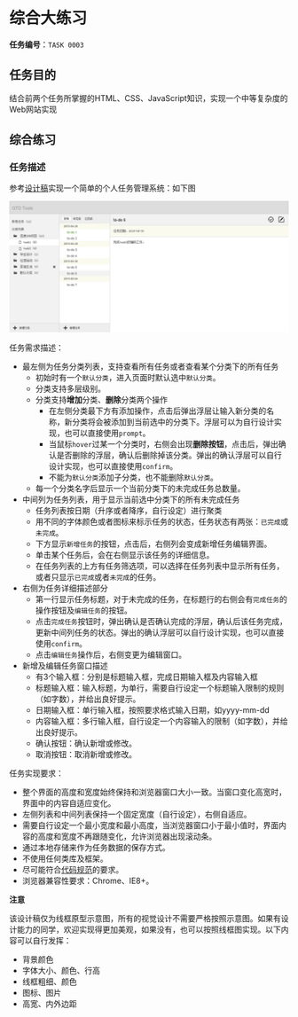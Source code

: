 # 综合大练习

**任务编号**：`TASK 0003`

## 任务目的

结合前两个任务所掌握的HTML、CSS、JavaScript知识，实现一个中等复杂度的Web网站实现

## 综合练习

### 任务描述

参考[设计稿](img/design.png)实现一个简单的个人任务管理系统：如下图

![设计稿](img/design.jpg)

任务需求描述：

* 最左侧为任务分类列表，支持查看所有任务或者查看某个分类下的所有任务
    - 初始时有一个`默认分类`，进入页面时默认选中`默认分类`。
    - 分类支持多层级别。
    - 分类支持**增加**分类、**删除**分类两个操作
        - 在左侧分类最下方有添加操作，点击后弹出浮层让输入新分类的名称，新分类将会被添加到当前选中的分类下。浮层可以为自行设计实现，也可以直接使用`prompt`。
        - 当鼠标`hover`过某一个分类时，右侧会出现**删除按钮**，点击后，弹出确认是否删除的浮层，确认后删除掉该分类。弹出的确认浮层可以自行设计实现，也可以直接使用`confirm`。
        - 不能为`默认分类`添加子分类，也不能删除`默认分类`。
    * 每一个分类名字后显示一个当前分类下的未完成任务总数量。
* 中间列为任务列表，用于显示当前选中分类下的所有未完成任务
    - 任务列表按日期（升序或者降序，自行设定）进行聚类
    - 用不同的字体颜色或者图标来标示任务的状态，任务状态有两张：`已完成`或`未完成`。
    - 下方显示`新增任务`的按钮，点击后，右侧列会变成新增任务编辑界面。
    - 单击某个任务后，会在右侧显示该任务的详细信息。
    - 在任务列表的上方有任务筛选项，可以选择在任务列表中显示所有任务，或者只显示`已完成`或者`未完成`的任务。
* 右侧为任务详细描述部分
    - 第一行显示任务标题，对于未完成的任务，在标题行的右侧会有`完成任务`的操作按钮及`编辑任务`的按钮。
    - 点击`完成任务`按钮时，弹出确认是否确认完成的浮层，确认后该任务完成，更新中间列任务的状态。弹出的确认浮层可以自行设计实现，也可以直接使用`confirm`。
    - 点击`编辑任务`操作后，右侧变更为编辑窗口。
* 新增及编辑任务窗口描述
    - 有3个输入框：分别是标题输入框，完成日期输入框及内容输入框
    - 标题输入框：输入标题，为单行，需要自行设定一个标题输入限制的规则（如字数），并给出良好提示。
    - 日期输入框：单行输入框，按照要求格式输入日期，如yyyy-mm-dd
    - 内容输入框：多行输入框，自行设定一个内容输入的限制（如字数），并给出良好提示。
    - 确认按钮：确认新增或修改。
    - 取消按钮：取消新增或修改。

任务实现要求：

* 整个界面的高度和宽度始终保持和浏览器窗口大小一致。当窗口变化高宽时，界面中的内容自适应变化。
* 左侧列表和中间列表保持一个固定宽度（自行设定），右侧自适应。
* 需要自行设定一个最小宽度和最小高度，当浏览器窗口小于最小值时，界面内容的高度和宽度不再跟随变化，允许浏览器出现滚动条。
* 通过本地存储来作为任务数据的保存方式。
* 不使用任何类库及框架。
* 尽可能符合[代码规范](https://github.com/ecomfe/spec)的要求。
* 浏览器兼容性要求：Chrome、IE8+。

**注意**

该设计稿仅为线框原型示意图，所有的视觉设计不需要严格按照示意图。如果有设计能力的同学，欢迎实现得更加美观，如果没有，也可以按照线框图实现。以下内容可以自行发挥：

* 背景颜色
* 字体大小、颜色、行高
* 线框粗细、颜色
* 图标、图片
* 高宽、内外边距

